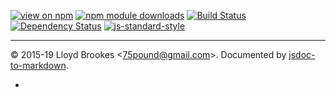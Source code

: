 [![view on npm](http://img.shields.io/npm/v/work.svg)](https://www.npmjs.org/package/work)
[![npm module downloads](http://img.shields.io/npm/dt/work.svg)](https://www.npmjs.org/package/work)
[![Build Status](https://travis-ci.org/75lb/work.svg?branch=master)](https://travis-ci.org/75lb/work)
[![Dependency Status](https://david-dm.org/75lb/work.svg)](https://david-dm.org/75lb/work)
[![js-standard-style](https://img.shields.io/badge/code%20style-standard-brightgreen.svg)](https://github.com/feross/standard)


* * *

&copy; 2015-19 Lloyd Brookes \<75pound@gmail.com\>. Documented by [jsdoc-to-markdown](https://github.com/jsdoc2md/jsdoc-to-markdown).

-
